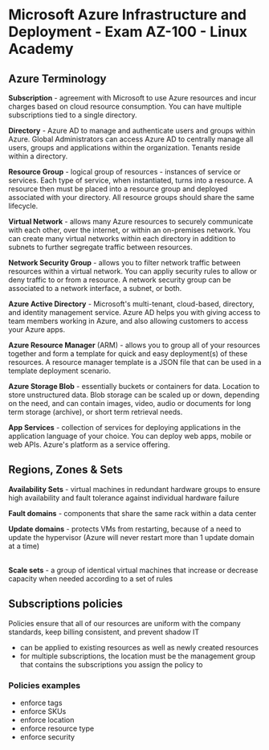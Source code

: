 # Microsoft Azure Infrastructure and Deployment - Exam AZ-100 - Linux Academy

## Azure Terminology

**Subscription** - agreement with Microsoft to use Azure resources and incur charges based on cloud resource consumption. You can have multiple subscriptions tied to a single directory.

**Directory** - Azure AD to manage and authenticate users and groups within Azure. Global Administrators can access Azure AD to centrally manage all users, groups and applications within the organization. Tenants reside within a directory.

**Resource Group** - logical group of resources - instances of service or services. Each type of service, when instantiated, turns into a resource. A resource then must be placed into a resource group and deployed associated with your directory. All resource groups should share the same lifecycle.

**Virtual Network** - allows many Azure resources to securely communicate with each other, over the internet, or within an on-premises network. You can create many virtual networks within each directory in addition to subnets to further segregate traffic between resources.

**Network Security Group** - allows you to filter network traffic between resources within a virtual network. You can appliy security rules to allow or deny traffic to or from a resource. A network security group can be associated to a network interface, a subnet, or both.

**Azure Active Directory** - Microsoft's multi-tenant, cloud-based, directory, and identity management service. Azure AD helps you with giving access to team members working in Azure, and also allowing customers to access your Azure apps.

**Azure Resource Manager** (ARM) - allows you to group all of your resources together and form a template for quick and easy deployment(s) of these resources. A resource manager template is a JSON file that can be used in a template deployment scenario.

**Azure Storage Blob** - essentially buckets or containers for data. Location to store unstructured data. Blob storage can be scaled up or down, depending on the need, and can contain images, video, audio or documents for long term storage (archive), or short term retrieval needs.

**App Services** - collection of services for deploying applications in the application language of your choice. You can deploy web apps, mobile or web APIs. Azure's platform as a service offering.

## Regions, Zones & Sets

**Availability Sets** - virtual machines in redundant hardware groups to ensure high availability and fault tolerance against individual hardware failure

**Fault domains** - components that share the same rack within a data center

**Update domains** - protects VMs from restarting, because of a need to update the hypervisor (Azure will never restart more than 1 update domain at a time)
<br/><br/>

**Scale sets** - a group of identical virtual machines that increase or decrease capacity when needed according to a set of rules

## Subscriptions policies
Policies ensure that all of our resources are uniform with the company standards, keep billing consistent, and prevent shadow IT

- can be applied to existing resources as well as newly created resources
- for multiple subscriptions, the location must be the management group that contains the subscriptions you assign the policy to

### Policies examples
- enforce tags
- enforce SKUs
- enforce location
- enforce resource type
- enforce security
